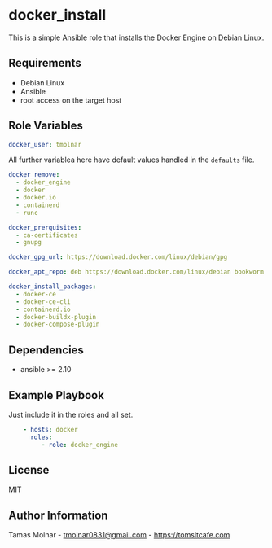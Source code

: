 # docker_install

This is a simple Ansible role that installs the Docker Engine on Debian Linux.

## Requirements

- Debian Linux
- Ansible
- root access on the target host

## Role Variables

```yaml
docker_user: tmolnar
```

All further variablea here have default values handled in the ```defaults``` file.

```yaml
docker_remove:
  - docker_engine
  - docker
  - docker.io
  - containerd
  - runc

docker_prerquisites:
  - ca-certificates
  - gnupg

docker_gpg_url: https://download.docker.com/linux/debian/gpg

docker_apt_repo: deb https://download.docker.com/linux/debian bookworm stable

docker_install_packages:
  - docker-ce
  - docker-ce-cli
  - containerd.io
  - docker-buildx-plugin
  - docker-compose-plugin
  ```

## Dependencies

- ansible >= 2.10

## Example Playbook

Just include it in the roles and all set.

```yaml
    - hosts: docker
      roles:
         - role: docker_engine
```

## License

MIT

## Author Information

Tamas Molnar - <tmolnar0831@gmail.com> - <https://tomsitcafe.com>
